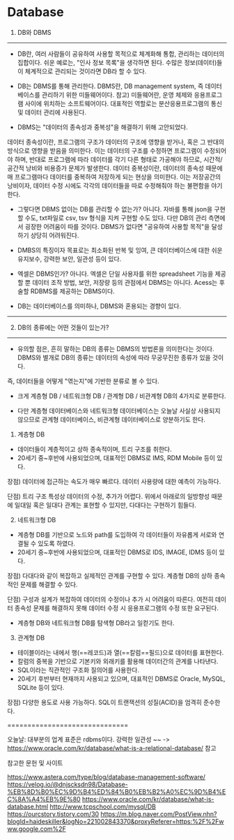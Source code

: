 Database
========================
1. DB와 DBMS
--------------------

* DB란, 여러 사람들이 공유하여 사용할 목적으로 체계화해 통합, 관리하는 데이터의 집합이다.
쉬운 예로는, "인사 정보 목록"을 생각하면 된다. 수많은 정보(데이터)들이 체계적으로 관리되는 것이라면 DB라 할 수 있다.

* DB는 DBMS를 통해 관리한다. DBMS란, DB management system, 즉 데이터베이스를 관리하기 위한 미들웨어이다.
참고) 미들웨어란, 운영 체제와 응용프로그램 사이에 위치하는 소프트웨어이다. 대표적인 역할로는 분산응용프로그램의 통신 및 데이터 관리에 사용된다.

* DBMS는 "데이터의 종속성과 중복성"을 해결하기 위해 고안되었다. 

데이터 종속성이란, 프로그램의 구조가 데이터의 구조에 영향을 받거나, 혹은 그 반대의 방식으로 영향을 받음을 의미한다. 이는 데이터의 구조를 수정하면 프로그램이 수정되어야 하며, 반대로 프로그램에 따라 데이터를 각기 다른 형태로 가공해야 하므로, 시간적/공간적 낭비와 비용증가 문제가 발생한다.
데이터 중복성이란, 데이터의 종속성 때문에 매 프로그램마다 데이터를 중복하여 저장하게 되는 현상을 의미한다. 이는 저장공간의 낭비이자, 데이터 수정 시에도 각각의 데이터들을 따로 수정해줘야 하는 불편함을 야기한다.

* 그렇다면 DBMS 없이는 DB를 관리할 수 없는가?
아니다. 자바를 통해 json을 구현할 수도, txt파일로 csv, tsv 형식을 지켜 구현할 수도 있다. 다만 DB의 관리 측면에서 굉장한 어려움이 따를 것이다.
DBMS가 없다면 "공유하여 사용할 목적"을 달성하기 상당히 어려워진다.

* DMBS의 특징이자 목표로는 최소화된 반복 및 잉여, 큰 데이터베이스에 대한 쉬운 유지보수, 강력한 보안, 일관성 등이 있다.
 
* 엑셀은 DBMS인가?
아니다. 엑셀은 단일 사용자를 위한 spreadsheet 기능을 제공할 뿐 데이터 조작 방법, 보안, 저장량 등의 관점에서 DBMS는 아니다. Acess는 후술할 RDBMS를 제공하는 DBMS이다.

* DB는 데이터베이스를 의미하나, DBMS와 혼용되는 경향이 있다.

---------------------
2. DB의 종류에는 어떤 것들이 있는가?
----------------------

* 유의할 점은, 흔히 말하는 DB의 종류는 DBMS의 방법론을 의미한다는 것이다. DBMS와 별개로 DB의 종류는 데이터의 속성에 따라 무궁무진한 종류가 있을 것이다. 

즉, 데이터들을 어떻게 "엮는지"에 기반한 분류로 볼 수 있다.

* 크게 계층형 DB / 네트워크형 DB / 관계형 DB / 비관계형 DB의 4가지로 분류한다.

* 다만 계층형 데이터베이스와 네트워크형 데이터베이스는 오늘날 사실상 사용되지 않으므로 관계형 데이터베이스, 비관계형 데이터베이스로 양분하기도 한다.


1. 계층형 DB

* 데이터들이 계층적이고 상하 종속적이며, 트리 구조를 취한다.
* 20세기 중~후반에 사용되었으며, 대표적인 DBMS로 IMS, RDM Mobile 등이 있다.

장점) 
데이터에 접근하는 속도가 매우 빠르다. 
데이터 사용량에 대한 예측이 가능하다.

단점) 
트리 구조 특성상 데이터의 수정, 추가가 어렵다.
위에서 아래로의 일방향성 때문에 일대일 혹은 일대다 관계는 표현할 수 있지만, 다대다는 구현하기 힘들다.

 
2. 네트워크형 DB

* 계층형 DB를 기반으로 노드와 path를 도입하여 각 데이터들이 자유롭게 서로와 연결될 수 있도록 하였다.
* 20세기 중~후반에 사용되었으며, 대표적인 DBMS로 IDS, IMAGE, IDMS 등이 있다.

장점) 
다대다와 같이 복잡하고 실제적인 관계를 구현할 수 있다.
계층형 DB의 상하 종속적인 문제를 해결할 수 있다.

단점)
구성과 설계가 복잡하여 데이터의 수정이나 추가 시 어려움이 따른다.
여전히 데이터 종속성 문제를 해결하지 못해 데이터 수정 시 응용프로그램의 수정 또한 요구된다.

* 계층형 DB와 네트워크형 DB를 탐색형 DB라고 일컫기도 한다.

3. 관계형 DB

* 테이블이라는 내에서 행(==레코드)과 열(==칼럼==필드)으로 데이터를 표현한다.
* 칼럼의 중복을 기반으로 기본키와 외래키를 활용해 데이터간의 관계를 나타낸다.
* SQL이라는 직관적인 구조화 질의어를 사용한다. 
* 20세기 후반부터 현재까지 사용되고 있으며, 대표적인 DBMS로 Oracle, MySQL, SQLite 등이 있다.

장점)
다양한 용도로 사용 가능하다.
SQL이 트랜잭션의 성질(ACID)을 엄격히 준수한다.





==============================


오늘날: 대부분의 업계 표준은 rdbms이다. 강력한 일관성 ~~
-> https://www.oracle.com/kr/database/what-is-a-relational-database/ 참고











참고한 문헌 및 사이트

https://www.astera.com/type/blog/database-management-software/
https://velog.io/@dnjscksdn98/Database-%EB%8D%B0%EC%9D%B4%ED%84%B0%EB%B2%A0%EC%9D%B4%EC%8A%A4%EB%9E%80
https://www.oracle.com/kr/database/what-is-database.html
http://www.tcpschool.com/mysql/DB
https://ourcstory.tistory.com/30
https://m.blog.naver.com/PostView.nhn?blogId=haideskiller&logNo=221002843370&proxyReferer=https:%2F%2Fwww.google.com%2F
